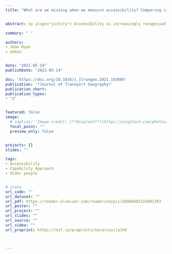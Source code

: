 ```yaml
---
title: "What are we missing when we measure accessibility? Comparing calculated and self-reported accounts among older people"


abstract: <p align="justify"> Accessibility is increasingly recognised as a key purpose of transport policies. Most of the common practices found both in academic studies and policy planning draw on relatively simple accessibility measures taken as ‘objective’ indicators that only focus on the interaction between land use and transport. Relatively little attention has been paid to heterogeneity in individual characteristics and in self-reported perceptions of accessibility (‘subjective’ indicators), and the corresponding differences with respect to available modal options. This study includes a comparison of (1) ‘objective’ indicators of accessibility to key activities by various modes of transport; and (2) individuals' own perceptions of their capability to access valuable out-of-home activities and the modal options available to them. This study examines the key differences between the two representations of accessibility. The calculated measure was developed using door-to-door travel times to supermarkets and healthcare centres using OpenTripPlanner. The self-reported measure was based on a dedicated capability-oriented travel survey of people aged 65–79 in Sweden's large metropolitan regions, Stockholm, Gothenburg and Malmö. The data were analysed using descriptive statistics and binary and multinomial logistic regressions. The results of this study allow us to gain a greater insight into the ways in which the two accounts differ and can complement one another. We find that conventional methods, by overlooking the heterogeneity in people's perceptions of their accessibility, tend to overestimate accessibility levels and underestimate accessibility inequalities. This study shows how perceived accounts of accessibility can be incorporated into conventional accessibility models and improve accessibility analyses.  </p>

summary: " "

authors:
- Jean Ryan
- admin


date: "2021-05-14"
publishDate: "2021-05-14"

doi: 'https://doi.org/10.1016/j.jtrangeo.2021.103086'
publication: '*Journal of Transport Geography*'
publication_short:
publication_types:
- "2"


featured: false
image:
  # caption: 'Image credit: [**Unsplash**](https://unsplash.com/photos/jdD8gXaTZsc)'
  focal_point: ""
  preview_only: false


projects: []
slides: ""

tags:
- Accessibility
- Capability Approach
- Older people


# icons
url_code: ""
url_dataset: ""
url_pdf: https://reader.elsevier.com/reader/sd/pii/S0966692321001393
url_poster: ""
url_project: ""
url_slides: ""
url_source: ""
url_video: ""
url_preprint: https://osf.io/preprints/socarxiv/ja34d



---
```


